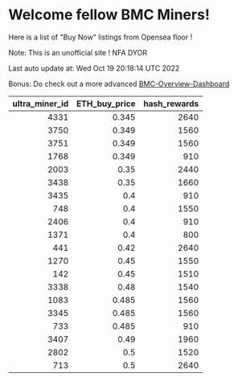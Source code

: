 # Welcome fellow BMC Miners!
Here is a list of "Buy Now" listings from Opensea floor !

Note: This is an unofficial site ! NFA DYOR

Last auto update at: Wed Oct 19 20:18:14 UTC 2022

Bonus: Do check out a more advanced [BMC-Overview-Dashboard](https://dune.com/defifunk/BMC-Overview-Dashboard)


|   ultra_miner_id |   ETH_buy_price |   hash_rewards |
|-----------------:|----------------:|---------------:|
|             4331 |           0.345 |           2640 |
|             3750 |           0.349 |           1560 |
|             3751 |           0.349 |           1560 |
|             1768 |           0.349 |            910 |
|             2003 |           0.35  |           2440 |
|             3438 |           0.35  |           1660 |
|             3435 |           0.4   |            910 |
|              748 |           0.4   |           1550 |
|             2406 |           0.4   |            910 |
|             1371 |           0.4   |            800 |
|              441 |           0.42  |           2640 |
|             1270 |           0.45  |           1550 |
|              142 |           0.45  |           1510 |
|             3338 |           0.48  |           1540 |
|             1083 |           0.485 |           1560 |
|             3345 |           0.485 |           1560 |
|              733 |           0.485 |            910 |
|             3407 |           0.49  |           1960 |
|             2802 |           0.5   |           1520 |
|              713 |           0.5   |           2640 |